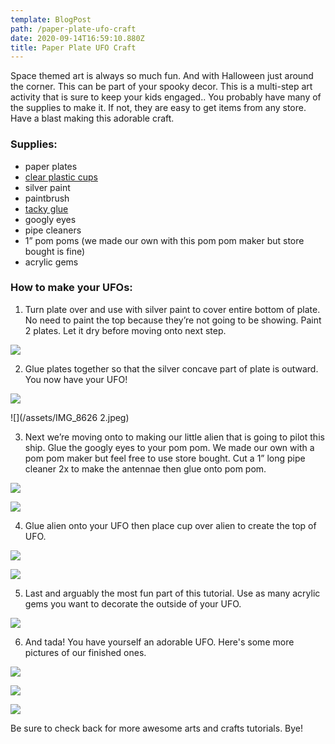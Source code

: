 ```yaml
---
template: BlogPost
path: /paper-plate-ufo-craft
date: 2020-09-14T16:59:10.880Z
title: Paper Plate UFO Craft
---
```

Space themed art is always so much fun. And with Halloween just around the corner. This can be part of your spooky decor. This is a multi-step art activity that is sure to keep your kids engaged.. You probably have many of the supplies to make it. If not, they are easy to get items from any store. Have a blast making this adorable craft.

### Supplies:

* paper plates
* [clear plastic cups](https://amzn.to/2ZJts32)
* silver paint
* paintbrush
* [tacky glue](https://amzn.to/32sev5X)
* googly eyes
* pipe cleaners
* 1” pom poms (we made our own with this pom pom maker but store bought is fine)
* acrylic gems

### How to make your UFOs:

1. Turn plate over and use with silver paint to cover entire bottom of plate. No need to paint the top because they’re not going to be showing. Paint 2 plates. Let it dry before moving onto next step. 

![](/assets/IMG_8606.jpeg)

2. Glue plates together so that the silver concave part of plate is outward. You now have your UFO! 

![](/assets/IMG_8625.jpeg)

![](/assets/IMG_8626 2.jpeg)

3.  Next we’re moving onto to making our little alien that is going to pilot this ship. Glue the googly eyes to your pom pom. We made our own with a pom pom maker but feel free to use store bought. Cut a 1” long pipe cleaner 2x to make the antennae then glue onto pom pom. 

![](/assets/IMG_8622.jpeg)

![](/assets/IMG_8627.jpeg)

4. Glue alien onto your UFO then place cup over alien to create the top of UFO. 

![](/assets/IMG_8629.jpeg)

![](/assets/IMG_8631.jpeg)

5. Last and arguably the most fun part of this tutorial. Use as many acrylic gems you want to decorate the outside of your UFO.

![](/assets/IMG_8613.jpeg)

6. And tada! You have yourself an adorable UFO. Here's some more pictures of our finished ones. 

![](/assets/IMG_8632.jpeg)

![](/assets/IMG_8634.jpeg)

![](/assets/IMG_8635.jpeg)

Be sure to check back for more awesome arts and crafts tutorials. Bye!
